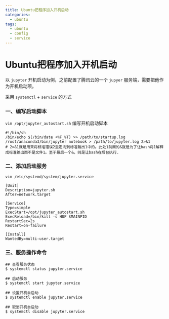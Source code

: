 ```yaml
---
title: Ubuntu把程序加入开机启动
categories:
  - ubuntu
tags:
  - ubuntu
  - config
  - service
---
```


# Ubuntu把程序加入开机启动

以 `jupyter` 开机启动为例，之前配置了腾讯云的一个 `jupyer` 服务端，需要把他作为开机启动项。

采用 `systemctl` + `service` 的方式

### 一、编写启动脚本

`vim /opt/jupyter_autostart.sh` 编写开机启动脚本

```shell
#!/bin/sh
/bin/echo $(/bin/date +%F_%T) >> /path/to/startup.log
/root/anaconda3/bin/jupyter notebook > /path/to/jupyter.log 2>&1
# 2>&1就是用来将标准错误2重定向到标准输出1中的。此处1前面的&就是为了让bash将1解释成标准输出而不是文件1。至于最后一个&，则是让bash在后台执行.
```



### 二、添加启动服务

`vim /etc/systemd/system/jupyter.service`

```shell
[Unit]
Description=jupyter.sh
After=network.target

[Service]
Type=simple
ExecStart=/opt/jupyter_autostart.sh
ExecReload=/bin/kill -s HUP $MAINPID
RestartSec=2s
Restart=on-failure

[Install]
WantedBy=multi-user.target
```

### 三、服务操作命令

```shell
## 查看服务状态
$ systemctl status jupyter.service

## 启动服务
$ systemctl start jupyter.service

## 设置开机自启动
$ systemctl enable jupyter.service

## 取消开机自启动
$ systemctl disable jupyter.service
```

